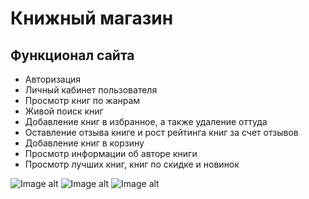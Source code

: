 # Книжный магазин

## Функционал сайта

- Авторизация
- Личный кабинет пользователя
- Просмотр книг по жанрам
- Живой поиск книг
- Добавление книг в избранное, а также удаление оттуда
- Оставление отзыва книге и рост рейтинга книг за счет отзывов
- Добавление книг в корзину
- Просмотр информации об авторе книги
- Просмотр лучших книг, книг по скидке и новинок

![Image alt](https://github.com/Sa1tama54/Booksment-front/blob/main/src/assets/image/%D0%A1%D0%BD%D0%B8%D0%BC%D0%BE%D0%BA%20%D1%8D%D0%BA%D1%80%D0%B0%D0%BD%D0%B0%20%D0%BE%D1%82%202022-07-07%2016-17-40.png)
![Image alt](https://github.com/Sa1tama54/Booksment-front/blob/main/src/assets/image/%D0%A1%D0%BD%D0%B8%D0%BC%D0%BE%D0%BA%20%D1%8D%D0%BA%D1%80%D0%B0%D0%BD%D0%B0%20%D0%BE%D1%82%202022-07-07%2016-17-27.png)
![Image alt]([https://github.com/JolyGolfqw/santeptar-frontend/blob/main/santeptar3.PNG](https://github.com/Sa1tama54/Booksment-front/blob/main/src/assets/image/%D0%A1%D0%BD%D0%B8%D0%BC%D0%BE%D0%BA%20%D1%8D%D0%BA%D1%80%D0%B0%D0%BD%D0%B0%20%D0%BE%D1%82%202022-07-07%2016-18-03.png))
